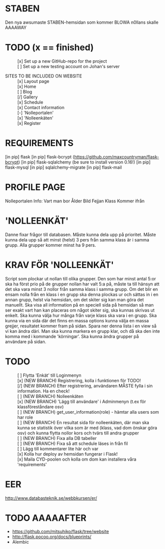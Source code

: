 STABEN
======
Den nya awsumaste STABEN-hemsidan som kommer BLOWA n0llans skalle AAAAWAY

TODO (x == finished)
======
<dl>
	<dd>[x] Set up a new GitHub-repo for the project</dd>
	<dd>[ ] Set up a new testing account on Johan's server</dd>
</dl>

<dl>
	<dt>SITES TO BE INCLUDED ON WEBSITE</dt>
		<dd>[x] Layout page</dd>
		<dd>[x] Home</dd>
		<dd>[ ] Blog</dd>
		<dd>[/] Gallery</dd>
		<dd>[x] Schedule</dd>
		<dd>[x] Contact information</dd>
		<dd>[-] 'Nolleportalen'</dd>
		<dd>[x] 'Nolleenkäten'</dd>
		<dd>[x] Register</dd>
</dl>

REQUIREMENTS
======
[in pip] flask
[in pip] flask-bcrypt (https://github.com/maxcountryman/flask-bcrypt)
[in pip] flask-sqlalchemy (be sure to install version 0.16!)
[in pip] flask-mysql
[in pip] sqlalchemy-migrate
[in pip] flask-mail

PROFILE PAGE
======
Nolleportalen
Info:
	Vart man bor
	Ålder
	Bild
	Fejjan
	Klass
	Kommer ifrån

'NOLLEENKÄT'
======
Danne fixar frågor till databasen.
Måste kunna dela upp på prioritet.
Måste kunna dela upp så att minst (helst) 3 pers från samma klass är i samma grupp.
Alla grupper kommer minst ha 9 pers.

KRAV FÖR 'NOLLEENKÄT'
======
Script som plockar ut nollan till olika grupper.
Den som har minst antal 5:or ska ha först prio på de grupper nollan har valt 5:a på, måste ta till hänsyn att det ska vara minst 3 nollor från samma klass i samma grupp.
Om det blir en ensam nolla från en klass i en grupp ska denna plockas ur och sättas in i en annan grupp, helst via hemsidan, om det skiter sig kan man göra det manuellt.
Ska visa all information på en speciell sida på hemsidan så man ser exakt vart han kan placeras om något skiter sig, ska kunnas skrivas ut enkelt.
Ska kunna välja hur många från varje klass ska vara i en grupp.
Ska kunna via en sida där det finns en massa options kunna välja en massa grejjer, resultatet kommer fram på sidan. Spara ner denna lista i en view så vi kan ändra däri.
Man ska kunna markera en grupp klar, och då ska den inte komma med i kommande 'körningar'.
Ska kunna ändra grupper på användare på sidan.

TODO
======
<dl>
	<dd>[ ] Flytta 'Enkät' till Loginmenyn</dd>
	<dd>[x] (NEW BRANCH) Registrering, kolla i funktionen för TODO!</dd>
	<dd>[/] (NEW BRANCH) Efter registrering, användaren MÅSTE fylla i sin information. Ha en check!</dd>
	<dd>[ ] (NEW BRANCH) Nolleenkäten</dd>
	<dd>[x] (NEW BRANCH) 'Lägg till användare' i Adminmenyn (t.ex för klassföreståndare osv)</dd>
	<dd>[ ] (NEW BRANCH) get_user_information(role) - hämtar alla users som har role</dd>
	<dd>[ ] (NEW BRANCH) En resultat sida för nolleenkäten, där man ska kunna se statistik över vilka som är med (klass, vad dom önskar göra osv) och kunna flytta nollor kors och tvärs till andra grupper</dd>
	<dd>[ ] (NEW BRANCH) Fixa alla DB tabeller</dd>
	<dd>[ ] (NEW BRANCH) Fixa så att schedule läses in från fil</dd>
	<dd>[ ] Lägg till kommentarer lite här och var</dd>
	<dd>[x] Kolla hur deploy av hemsidan fungerar i Flask!</dd>
	<dd>[x] Maila CYD-poolen och kolla om dom kan installera våra 'requirements'</dd>
</dl>

EER
======
http://www.databasteknik.se/webbkursen/er/

TODO AAAAAFTER
======
- https://github.com/mitsuhiko/flask/tree/website
- http://flask.pocoo.org/docs/blueprints/
- Alembic